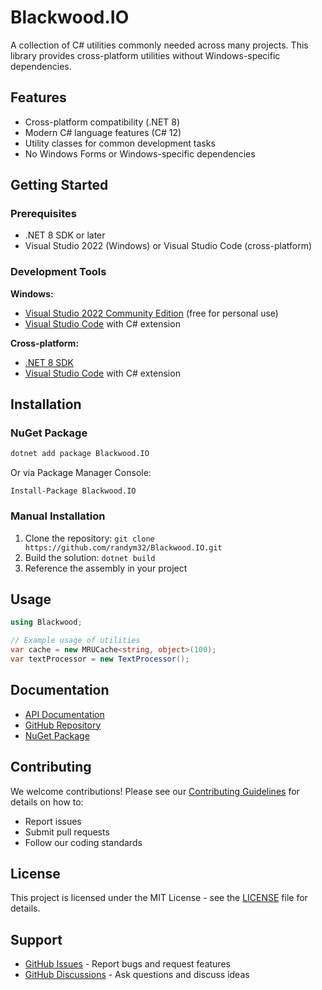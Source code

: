 # Blackwood.IO

A collection of C# utilities commonly needed across many projects. This library provides cross-platform utilities without Windows-specific dependencies.

## Features

- Cross-platform compatibility (.NET 8)
- Modern C# language features (C# 12)
- Utility classes for common development tasks
- No Windows Forms or Windows-specific dependencies

## Getting Started

### Prerequisites

- .NET 8 SDK or later
- Visual Studio 2022 (Windows) or Visual Studio Code (cross-platform)

### Development Tools

**Windows:**
- [Visual Studio 2022 Community Edition](https://visualstudio.microsoft.com/vs/community/) (free for personal use)
- [Visual Studio Code](https://code.visualstudio.com/) with C# extension

**Cross-platform:**
- [.NET 8 SDK](https://dotnet.microsoft.com/download/dotnet/8.0)
- [Visual Studio Code](https://code.visualstudio.com/) with C# extension


## Installation

### NuGet Package
```bash
dotnet add package Blackwood.IO
```

Or via Package Manager Console:
```
Install-Package Blackwood.IO
```

### Manual Installation
1. Clone the repository: `git clone https://github.com/randym32/Blackwood.IO.git`
2. Build the solution: `dotnet build`
3. Reference the assembly in your project

## Usage

```csharp
using Blackwood;

// Example usage of utilities
var cache = new MRUCache<string, object>(100);
var textProcessor = new TextProcessor();
```

## Documentation

- [API Documentation](https://randym32.github.io/Blackwood.IO)
- [GitHub Repository](https://github.com/randym32/Blackwood.IO)
- [NuGet Package](https://www.nuget.org/packages/Blackwood.IO/)

## Contributing

We welcome contributions! Please see our [Contributing Guidelines](CONTRIBUTING.md) for details on how to:

- Report issues
- Submit pull requests
- Follow our coding standards

## License

This project is licensed under the MIT License - see the [LICENSE](LICENSE) file for details.

## Support

- [GitHub Issues](https://github.com/randym32/Blackwood.IO/issues) - Report bugs and request features
- [GitHub Discussions](https://github.com/randym32/Blackwood.IO/discussions) - Ask questions and discuss ideas

